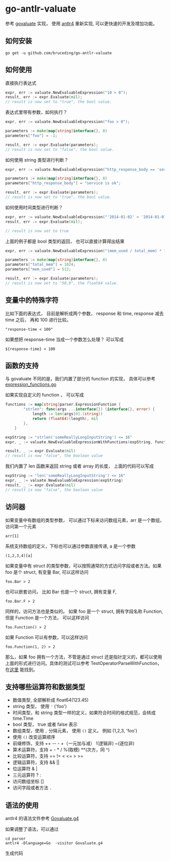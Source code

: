 # go-antlr-valuate
参考 [govaluate](https://github.com/Knetic/govaluate) 实现， 使用 [antlr4](https://www.antlr.org/) 重新实现, 可以更快速的开发及增加功能。

## 如何安装

```
go get -u github.com/bruceding/go-antlr-valuate
```

## 如何使用

直接执行表达式

```go
expr, err := valuate.NewEvaluableExpression("10 > 0");
result, err := expr.Evaluate(nil);
// result is now set to "true", the bool value.
```
表达式里带有参数，如何执行？

```go
expr, err := valuate.NewEvaluableExpression("foo > 0");

parameters := make(map[string]interface{}, 8)
parameters["foo"] = -1;

result, err := expr.Evaluate(parameters);
// result is now set to "false", the bool value.

```
如何使用 string 类型进行判断？

```go
expr, err := valuate.NewEvaluableExpression("http_response_body == 'service is ok'");

parameters := make(map[string]interface{}, 8)
parameters["http_response_body"] = "service is ok";

result, err := expr.Evaluate(parameters);
// result is now set to "true", the bool value.

```
如何使用时间类型进行判断？

```go
expr, err := valuate.NewEvaluableExpression("'2014-01-02' > '2014-01-01 23:59:59'");
result, err := expr.Evaluate(nil);

// result is now set to true
```
上面的例子都是 bool 类型的返回， 也可以直接计算得出结果

```go
expr, err := valuate.NewEvaluableExpression("(mem_used / total_mem) * 100");

parameters := make(map[string]interface{}, 8)
parameters["total_mem"] = 1024;
parameters["mem_used"] = 512;

result, err := expr.Evaluate(parameters);
// result is now set to "50.0", the float64 value.

```

## 变量中的特殊字符

比如下面的表达式， 目前是解析成两个参数， response 和 time, response 减去 time 之后， 再和 100 进行比较。
```
"response-time < 100"
```
如果想把 response-time 当成一个参数怎么处理？ 可以写成

```
${response-time} < 100
```
## 函数的支持

与 govaluate  不同的是，我们内置了部分的 function 的实现， 具体可以参考 [expression_functions.go](parser/expression_functions.go)

如果实现自定义的 function ， 可以写成
```go
functions := map[string]parser.ExpressionFunction {
		"strlen": func(args ...interface{}) (interface{}, error) {
			length := len(args[0].(string))
			return (float64)(length), nil
		},
	}

expString := "strlen('someReallyLongInputString') <= 16"
expr, _ := valuate.NewEvaluableExpressionWithFunctions(expString, functions)

result, _ := expr.Evaluate(nil)
// result is now "false", the boolean value
```
我们内置了 len 函数来返回 string 或者 array 的长度， 上面的代码可以写成
```go
expString := "len('someReallyLongInputString') <= 16"
expr, _ := valuate.NewEvaluableExpression(expString)
result, _ := expr.Evaluate(nil)
// result is now "false", the boolean value
```

## 访问器
如果变量中有数组的类型参数， 可以通过下标来访问数组元素，arr 是一个数组，访问第一个元素
```
arr[1]
```
系统支持数组的定义，下标也可以通过参数直接传递, a 是一个参数
```
(1,2,3,4)[a]
```

如果变量中有 struct 的类型参数，可以按照通常的方式访问字段或者方法。如果 foo 是个 struct, 有变量 Bar, 可以这样访问
```
foo.Bar > 2
```
也可以嵌套访问， 比如 Bar 也是一个 struct, 拥有变量 F, 

```
foo.Bar.F > 2
```
同样的，访问方法也是类似的。 如果 foo 是一个 struct, 拥有字段名称 Function, 但是 Function 是一个方法， 可以这样访问
```
foo.Function() > 2
```
如果 Function 可以有参数，可以这样访问
```
foo.Function(1, 2) > 2
```
那么，如果 foo 拥有一个方法，不管是通过 struct 还是指针定义的，都可以使用上面的形式进行访问。具体的测试可以参考 TestOperatorParseWithFunction， 在[这里](parser/ast_evaluator_test.go) 能找到。

## 支持哪些运算符和数据类型
* 数值类型, 全部解析成 float64(123.45)
* string 类型， 使用 `'` ('foo')
* 时间类型，和 string 类型一样的定义，如果符合时间的格式规范，会转成 time.Time
* bool 类型， true 或者 false 表示
* 数组类型，使用 `,` 分隔元素， 使用 `()` 定义。 例如 (1,2,3, 'foo')
* 使用 `()` 改变运算顺序
* 前缀修饰，支持 ++ -- - +（一元加与减） !(逻辑非) ~(逐位非)
* 算术运算符，支持 + - * / %(取模) **(次方，同 ^) 
* 比较运算符，支持 == != < <= > >=
* 逻辑运算符，支持 && ||
* 位运算符 & | 
* 三元运算符 ? :
* 访问数组坐标 []
* 访问字段或者方法 `.`

## 语法的使用
antlr4 的语法文件参考 [Govaluate.g4](parser/Govaluate.g4)

如果调整了语法，可以通过 
```
cd parser 
antlr4 -Dlanguage=Go  -visitor Govaluate.g4
```
生成代码

